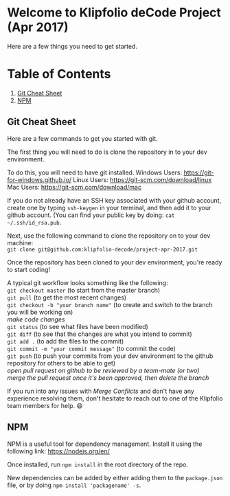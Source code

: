 # Welcome to Klipfolio deCode Project (Apr 2017)

Here are a few things you need to get started.

# Table of Contents
1. [Git Cheat Sheet](#git-cheat-sheet)
2. [NPM](#npm)

## Git Cheat Sheet
Here are a few commands to get you started with git. 

The first thing you will need to do is clone the repository in to your dev environment. 

To do this, you will need to have git installed.
Windows Users: https://git-for-windows.github.io/
Linux Users: https://git-scm.com/download/linux
Mac Users: https://git-scm.com/download/mac

If you do not already have an SSH key associated with your github account, create one by typing `ssh-keygen` in your terminal, and then add it to your github account. (You can find your public key by doing: `cat ~/.ssh/id_rsa.pub`.

Next, use the following command to clone the repository on to your dev machine:  
`git clone git@github.com:klipfolio-decode/project-apr-2017.git`

Once the repository has been cloned to your dev environment, you're ready to start coding!

A typical git workflow looks something like the following:  
`git checkout master` (to start from the master branch)  
`git pull` (to get the most recent changes)  
`git checkout -b "your branch name"` (to create and switch to the branch you will be working on)  
*_make code changes_*  
`git status` (to see what files have been modified)  
`git diff` (to see that the changes are what you intend to commit)  
`git add .` (to add the files to the commit)  
`git commit -m "your commit message"` (to commit the code)  
`git push` (to push your commits from your dev environment to the github repository for others to be able to get)  
*_open pull request on github to be reviewed by a team-mate (or two)_*  
*_merge the pull request once it's been approved, then delete the branch_*  

If you run into any issues with _Merge Conflicts_ and don't have any experience resolving them, don't hesitate to reach out to one of the Klipfolio team members for help. :smile:  

## NPM
NPM is a useful tool for dependency management. Install it using the following link: https://nodejs.org/en/  

Once installed, run `npm install` in the root directory of the repo.  

New dependencies can be added by either adding them to the `package.json` file, or by doing `npm install 'packagename' -s`.  
